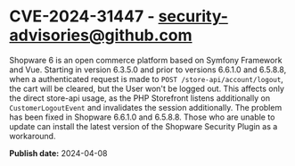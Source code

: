 # CVE-2024-31447 - security-advisories@github.com

Shopware 6 is an open commerce platform based on Symfony Framework and Vue. Starting in version 6.3.5.0 and prior to versions 6.6.1.0 and 6.5.8.8, when a authenticated request is made to `POST /store-api/account/logout`, the cart will be cleared, but the User won't be logged out. This affects only the direct store-api usage, as the PHP Storefront listens additionally on `CustomerLogoutEvent` and invalidates the session additionally. The problem has been fixed in Shopware 6.6.1.0 and 6.5.8.8. Those who are unable to update can install the latest version of the Shopware Security Plugin as a workaround.


**Publish date:** 2024-04-08
